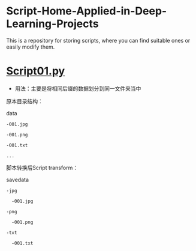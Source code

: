 # Script-Home-Applied-in-Deep-Learning-Projects
This is a repository for storing scripts, where you can find suitable ones or easily modify them.
# [Script01.py](https://github.com/Auorui/Script-Home-Applied-in-Deep-Learning-Projects/blob/main/Script01.py)
* 用法：主要是将相同后缀的数据划分到同一文件夹当中

原本目录结构：

data

    -001.jpg

    -001.png
    
    -001.txt
  
    ...
  
脚本转换后Script transform：

savedata

    -jpg
  
      -001.jpg
  
    -png
  
      -001.png
  
    -txt
    
      -001.txt
    
